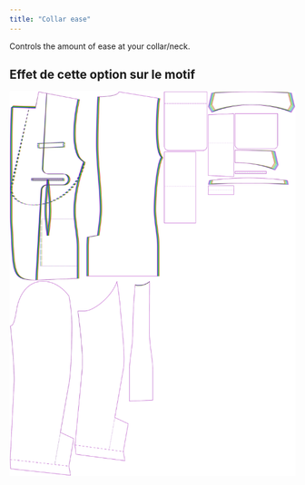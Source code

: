 ```yaml
---
title: "Collar ease"
---
```


Controls the amount of ease at your collar/neck.

## Effet de cette option sur le motif

![This image shows the effect of this option by superimposing several variants that have a different value for this option](jaeger_collarease_sample.svg "Effect of this option on the pattern")
